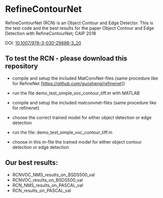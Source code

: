 # RefineContourNet

RefineContourNet (RCN) is an Object Contour and Edge Detector. This is the test code and the best results for the paper Object Contour and Edge Detection with RefineContourNet; CAIP 2018

DOI: [10.1007/978-3-030-29888-3_20](https://arxiv.org/ct?url=https%3A%2F%2Fdx.doi.org%2F10.1007%2F978-3-030-29888-3_20&v=cf61f2c2)

## To test the RCN - please download this repository


* compile and setup the included MatConvNet-files (same procedure like for RefineNet [https://github.com/guosheng/refinenet]) 
* run the file demo_test_simple_voc_contour_tiff.m with MATLAB
* compile and setup the included matconvnet-files (same procedure like for refinenet) 
* choose the correct trained model for either object detection or edge detection
* run the file: demo_test_simple_voc_contour_tiff.m

* choose in this m-file the trained model for either object contour detection or edge detection

## Our best results:
* RCNVOC_NMS_results_on_BSDS500_val 
* RCNVOC_results_on_BSDS500_val 
* RCN_NMS_results_on_PASCAL_val 
* RCN_results_on_PASCAL_val
